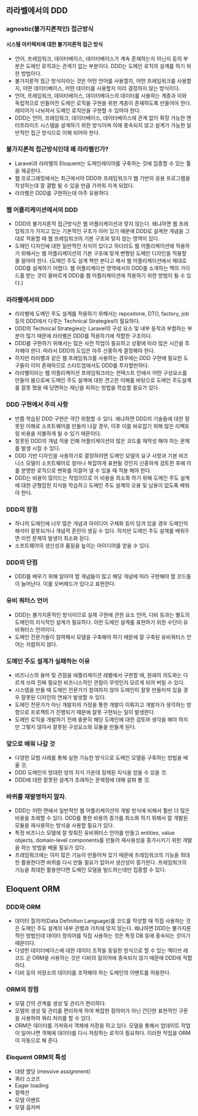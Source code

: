## 라라벨에서의 DDD

### agnostic(불가지론적인) 접근방식
#### 시스템 아키텍처에 대한 불가지론적 접근 방식
- 언어, 프레임워크, 데이터베이스, 데이터베이스가 계속 존재하는지 아닌지 등의 부분은 도메인 로직과는 관계가 없는 부분이다. DDD는 도메인 로직의 설계를 하기 위한 방법이다.
- 불가지론적 접근 방식이라는 것은 어떤 언어를 사용할지, 어떤 프레임워크를 사용할지, 어떤 데이터베이스, 어떤 데이터를 사용할지 미리 결정하지 않는 방식이다.
- 언어, 프레임워크, 데이터베이스, 데이터베이스의 데이터를 사용하는 계층과 이와 독립적으로 만들어진 도메인 로직을 구현을 위한 계층이 존재하도록 만들어야 한다. 레이어가 나눠져서 도메인 로직만을 구현할 수 있어야 한다.
- DDD는 언어, 프레임워크, 데이터베이스, 데이터베이스에 관계 없이 확장 가능한 엔터프라이즈 시스템을 설계하기 위한 방식이며 이에 종속되지 않고 설계가 가능한 일반적인 접근 방식으로 이해 되어야 한다.

### 불가지론적 접근방식인데 왜 라라벨인가?
- Laravel과 라라벨의 Eloquent는 도메인레이어를 구축하는 것에 집중할 수 있는 툴을 제공한다.
- 웹 프로그래밍에서는 최근에서야 DDD와 프레임워크가 웹 기반의 응용 프로그램을 작성하는데 잘 결합 될 수 있을 만큼 가까워 지게 되었다.
- 라라벨은 DDD를 구현하는데 아주 유용하다.

### 웹 어플리케이션에서의 DDD
- DDD의 불가지론적 접근방식은 웹 어플리케이션과 맞지 않는다. 왜냐하면 웹 프레임워크가 가지고 있는 기본적인 구조가 이미 있기 때문에 DDD로 설계한 개념을 그대로 적용할 때 웹 프레임워크의 기본 구조와 맞지 않는 영역이 있다.
- 도메인 디자인에 대한 일반적인 지식이 있다고 하더라도 웹 어플리케이션에 적용하기 위해서는 웹 어플리케이션의 기본 구조에 맞게 변형된 도메인 디자인을 적용할 줄 알아야 한다. (도메인 주도 설계 책만 본다고 해서 웹 어플리케이션에서 제대로 DDD를 설계하기 어렵다. 웹 어플리케이션 영역에서의 DDD를 소개하는 책의 가이드를 받는 것이 올바르게 DDD를 웹 어플리케이션에 적용하기 위한 방법이 될 수 있다.)

### 라라벨에서의 DDD
- 라라벨에 도메인 주도 설계를 적용하기 위해서는 repositorie, DTO, factory, job 등의 DDD에서 다루는 Technical Strategies이 필요하다.
- DDD의 Technical Strategies는 Laravel의 구성 요소 및 내부 동작과 부합하는 부분이 많기 때문에 라라벨은 DDD를 적용하기에 적합한 구조이다.
- DDD를 구현하기 위해서는 많은 사전 작업이 필요하고 상황에 따라 많은 시간을 투자해야 한다. 따라서 DDD의 도입은 아주 신중하게 결정해야 한다.
- 하지만 라라벨과 같은 웹 프레임워크를 사용하는 경우에는 DDD 구현에 필요한 도구들이 이미 존재하므로 스타트업에서도 DDD를 투자할만하다.
- 라라벨이라는 웹 어플리케이션 프레임워크라는 컨텍스트 안에서 어떤 구성요소를 만들어 봄으로써 도메인 주도 설계에 대한 견고한 이해를 바탕으로 도메인 주도설계를 잘못 했을 때 당면하는 재난을 피하는 방법을 학습할 필요가 있다.

### DDD 구현에서 주의 사항
- 반쯤 학습된 DDD 구현은 약간 위험할 수 있다. 왜냐하면 DDD의 기술들에 대한 잘못된 이해로 소프트웨어를 만들어 나갈 경우, 이후 이를 바로잡기 위해 많은 리펙토링 비용을 지불하게 될 수 있기 때문이다.
- 잘못된 DDD의 개념 적용 인해 어플리케이션의 많은 코드를 재작성 해야 하는 문제를 발생 시킬 수 있다. 
- DDD 기반 디자인을 사용하기로 결정하려면 도메인 모델의 요구 사항과 기본 비즈니스 모델이 소프트웨어로 얼마나 복잡하게 표현될 것인지 신중하게 검토한 후에 이를 분명한 로직으로 변화를 이끌어 낼 수 있을 때 적용 해야 한다.
- DDD는 비용이 많이드는 작업이므로 이 비용을 최소화 하기 위해 도메인 주도 설계에 대한 균형잡힌 지식을 학습하고 도메인 주도 설계의 오용 및 남용이 없도록 배워야 한다.

### DDD의 장점
- 하나의 도메인에 너무 많은 개념과 아이디어 구체화 등이 담겨 있을 경우 도메인의 해석이 잘못되거나 개념적 혼란이 생길 수 있다. 하지만 도메인 주도 설계를 배워두면 이런 문제의 발생이 최소화 된다.
- 소프트웨어의 생산성과 품질을 높이는 아이디어를 얻을 수 있다.

### DDD의 단점
- DDD를 배우기 위해 알아야 할 개념들이 많고 해당 개념에 따라 구현해야 할 코드들이 늘어난다. 이를 오버헤드가 있다고 표현한다.

### 유비 쿼터스 언어
- DDD는 불가지론적인 방식이므로 실제 구현에 관한 요소 언어, 디비 등과는 별도의 도메인의 지식적인 설계가 필요하다. 이런 도메인 설계를 표현하기 위한 수단이 유비쿼터스 언어이다.
- 도메인 전문가들이 참여해서 모델을 구축해야 하기 때문에 잘 구축된 유비쿼터스 언어는 저렴하지 않다.

### 도메인 주도 설계가 실패하는 이유
- 비즈니스의 용어 및 관점을 애플리케이션 레벨에서 구현할 때, 원래의 의도와는 다르게 쓰여 진짜 필요한 비즈니스적인 관점이 무엇인지 모르게 되어 버릴 수 있다.
- 시스템을 만들 때 도메인 전문가가 참여하지 않아 도메인이 잘못 만들어져 있을 경우 잘못된 디자인의 연쇄가 발생할 수 있다.
- 도메인 전문가가 아닌 개발자의 가정을 통한 개발이 이뤄지고 개발자가 생각하는 방향으로 프로젝트가 진행되기 때문에 잘못 구현되는 일이 발생한다.
- 도메인 로직을 개발하기 전에 충분히 해당 도메인에 대한 검토와 생각을 해야 하지만 그렇지 않아서 잘못된 구성요소와 모듈을 만들게 된다.

### 앞으로 배워 나갈 것
- 다양한 모범 사례를 통해 실현 가능한 방식으로 도메인 모델을 구축하는 방법을 배울 것.
- DDD 도메인의 방대한 양의 지식 가운데 정제된 지식을 얻을 수 있을 것.
- DDD에 대한 잘못된 설계가 초래하는 문제점에 대해 살펴 볼 것.

### 바퀴를 재발명하지 말자.
- DDD는 어떤 면에서 일반적인 웹 어플리케이션의 개발 방식에 비해서 훨씬 더 많은 비용을 초래할 수 있다. DDD를 통한 비용의 증가를 최소화 하기 위해서 잘 개발된 모듈을 재사용하는 방식을 사용할 필요가 있다.
- 특정 비즈니스 모델에 잘 맞춰진 유비쿼터스 언어를 만들고 entities, value objects, domain-level components를 만들어 재사용성을 증가시키기 위한 개발을 하는 방법을 배울 필요가 있다.
- 프레임워크에는 이미 많은 기능이 만들어져 있기 때문에 프레임워크의 기능을 최대한 활용한다면 바퀴를 다시 만들 필요가 없어서 생산성이 증가한다. 프레임워크의 기능을 최대한 활용한다면 도메인 모델을 빌드하는데만 집중할 수 있다.


## Eloquent ORM

### DDD와 ORM
- 데이터 질의어(Data Definition Language)를 코드를 작성할 때 직접 사용하는 것은 도메인 주도 설계의 내부 관행과 가치에 맞지 않는다. 왜냐하면 DDD는 불가지론적인 방법인데 데이터 정의어를 직접 사용하는 것은 특정 DB 등에 종속되는 것이기 때문이다.
- 다양한 데이터베이스에 대한 데이터 조작을 동일한 방식으로 할 수 있는 엑티브 레코드 곧 ORM을 사용하는 것은 디비의 질의어에 종속되지 않기 때문에 DDD에 적합하다.
- 디비 등의 저장소의 데이터를 조작해야 하는 도메인의 이벤트를 허용한다.

### ORM의 장점
- 모델 간의 관계를 생성 및 관리가 편리하다.
- 모델의 생성 및 관리를 편리하게 하여 복잡한 질의어가 아닌 간단한 표현적인 구문을 사용하여 쿼리 처리를 할 수 있다.
- ORM은 데이터를 가져와서 객체에 저장을 하고 있다. 모델을 통해서 업데이트 작업이 일어나면 객체에 데이터를 다시 저장하는 로직이 필요하다. 이러한 작업을 ORM이 자동으로 해 준다.


### Eloquent ORM의 특성
- 대량 할당 (messive assignment)
- 쿼리 스코프
- Eager loading
- 컬렉션
- 모델 이벤트
- 모델 옵저버


